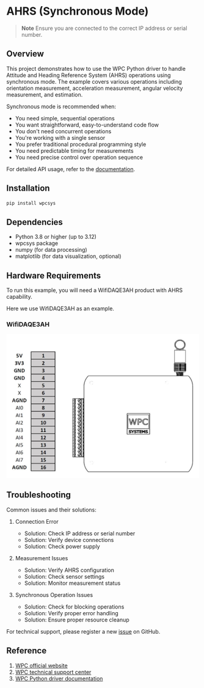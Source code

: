 # AHRS (Synchronous Mode)
> **Note**
> Ensure you are connected to the correct IP address or serial number.

## Overview

This project demonstrates how to use the WPC Python driver to handle Attitude and Heading Reference System (AHRS) operations using synchronous mode.
The example covers various operations including orientation measurement, acceleration measurement, angular velocity measurement, and estimation.

Synchronous mode is recommended when:
- You need simple, sequential operations
- You want straightforward, easy-to-understand code flow
- You don't need concurrent operations
- You're working with a single sensor
- You prefer traditional procedural programming style
- You need predictable timing for measurements
- You need precise control over operation sequence

For detailed API usage, refer to the [documentation](https://wpc-systems-ltd.github.io/WPC_Python_driver_release/).

## Installation

```bash
pip install wpcsys
```

## Dependencies

- Python 3.8 or higher (up to 3.12)
- wpcsys package
- numpy (for data processing)
- matplotlib (for data visualization, optional)

## Hardware Requirements

To run this example, you will need a WifiDAQE3AH product with AHRS capability.

Here we use WifiDAQE3AH as an example.

### WifiDAQE3AH

<img src="https://github.com/WPC-Systems-Ltd/WPC_Python_driver_release/blob/main/Reference/Pinouts/pinout-WifiDAQE3AH.JPG" alt="drawing" width="600"/>

## Troubleshooting

Common issues and their solutions:

1. Connection Error
   - Solution: Check IP address or serial number
   - Solution: Verify device connections
   - Solution: Check power supply

2. Measurement Issues
   - Solution: Verify AHRS configuration
   - Solution: Check sensor settings
   - Solution: Monitor measurement status

3. Synchronous Operation Issues
   - Solution: Check for blocking operations
   - Solution: Verify proper error handling
   - Solution: Ensure proper resource cleanup

For technical support, please register a new [issue](https://github.com/WPC-Systems-Ltd/WPC_Python_driver_release/issues) on GitHub.

## Reference

1. [WPC official website](https://www.wpc.com.tw/)
2. [WPC technical support center](https://wpc.super.site/)
3. [WPC Python driver documentation](https://wpc-systems-ltd.github.io/WPC_Python_driver_release/)